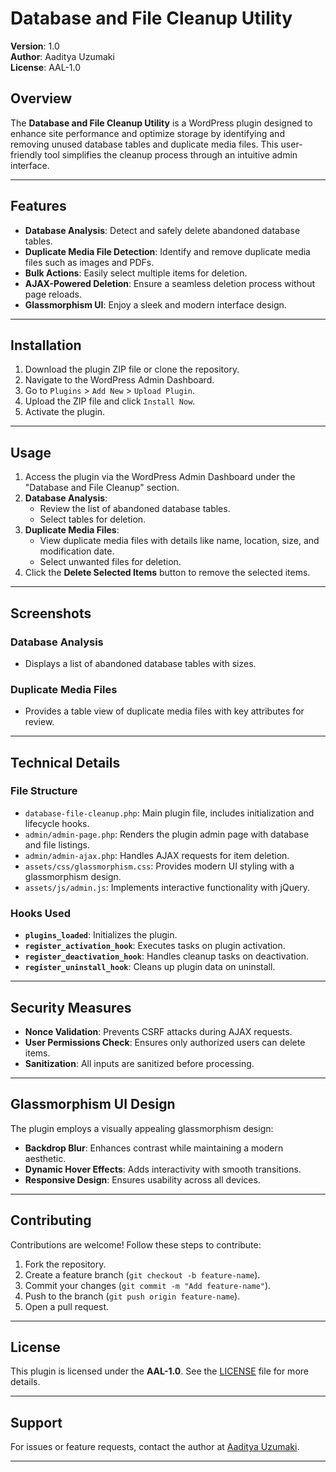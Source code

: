 # Database and File Cleanup Utility

**Version**: 1.0  
**Author**: Aaditya Uzumaki  
**License**: AAL-1.0  

## Overview

The **Database and File Cleanup Utility** is a WordPress plugin designed to enhance site performance and optimize storage by identifying and removing unused database tables and duplicate media files. This user-friendly tool simplifies the cleanup process through an intuitive admin interface.

---

## Features

- **Database Analysis**: Detect and safely delete abandoned database tables.
- **Duplicate Media File Detection**: Identify and remove duplicate media files such as images and PDFs.
- **Bulk Actions**: Easily select multiple items for deletion.
- **AJAX-Powered Deletion**: Ensure a seamless deletion process without page reloads.
- **Glassmorphism UI**: Enjoy a sleek and modern interface design.

---

## Installation

1. Download the plugin ZIP file or clone the repository.
2. Navigate to the WordPress Admin Dashboard.
3. Go to `Plugins` > `Add New` > `Upload Plugin`.
4. Upload the ZIP file and click `Install Now`.
5. Activate the plugin.

---

## Usage

1. Access the plugin via the WordPress Admin Dashboard under the "Database and File Cleanup" section.
2. **Database Analysis**:
   - Review the list of abandoned database tables.
   - Select tables for deletion.
3. **Duplicate Media Files**:
   - View duplicate media files with details like name, location, size, and modification date.
   - Select unwanted files for deletion.
4. Click the **Delete Selected Items** button to remove the selected items.

---

## Screenshots

### Database Analysis
- Displays a list of abandoned database tables with sizes.

### Duplicate Media Files
- Provides a table view of duplicate media files with key attributes for review.

---

## Technical Details

### File Structure

- `database-file-cleanup.php`: Main plugin file, includes initialization and lifecycle hooks.
- `admin/admin-page.php`: Renders the plugin admin page with database and file listings.
- `admin/admin-ajax.php`: Handles AJAX requests for item deletion.
- `assets/css/glassmorphism.css`: Provides modern UI styling with a glassmorphism design.
- `assets/js/admin.js`: Implements interactive functionality with jQuery.

### Hooks Used

- **`plugins_loaded`**: Initializes the plugin.
- **`register_activation_hook`**: Executes tasks on plugin activation.
- **`register_deactivation_hook`**: Handles cleanup tasks on deactivation.
- **`register_uninstall_hook`**: Cleans up plugin data on uninstall.

---

## Security Measures

- **Nonce Validation**: Prevents CSRF attacks during AJAX requests.
- **User Permissions Check**: Ensures only authorized users can delete items.
- **Sanitization**: All inputs are sanitized before processing.

---

## Glassmorphism UI Design

The plugin employs a visually appealing glassmorphism design:
- **Backdrop Blur**: Enhances contrast while maintaining a modern aesthetic.
- **Dynamic Hover Effects**: Adds interactivity with smooth transitions.
- **Responsive Design**: Ensures usability across all devices.

---

## Contributing

Contributions are welcome! Follow these steps to contribute:
1. Fork the repository.
2. Create a feature branch (`git checkout -b feature-name`).
3. Commit your changes (`git commit -m "Add feature-name"`).
4. Push to the branch (`git push origin feature-name`).
5. Open a pull request.

---

## License

This plugin is licensed under the **AAL-1.0**. See the [LICENSE](LICENSE) file for more details.

---

## Support

For issues or feature requests, contact the author at [Aaditya Uzumaki](https://goenka.xyz).

---
